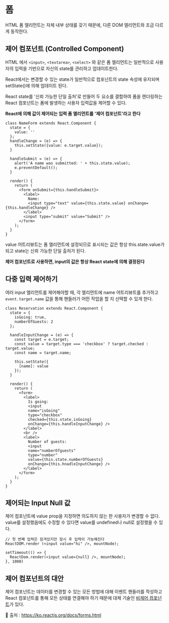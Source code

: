 # 폼

HTML 폼 엘리먼트는 자체 내부 상태를 갖기 때문에, 다른 DOM 엘리먼트와 조금 다르게 동작한다.

## 제어 컴포넌트 (Controlled Component)

HTML 에서 `<input>`, `<textarea>`, `<select>` 와 같은 폼 엘리먼트는 일반적으로 사용자의 입력을 기반으로 자신의 state를 관리하고 업데이트한다.

React에서는 변경할 수 있는 state가 일반적으로 컴포넌트의 state 속성에 유지되며 setState()에 의해 업데이트 된다.

React state를 '신뢰 가능한 단일 출처'로 만들어 두 요소를 결합하여 폼을 렌더링하는 React 컴포넌트는 폼에 발생하는 사용자 입력값을 제어할 수 있다.

**React에 의해 값이 제어되는 입력 폼 엘리먼트를 '제어 컴포넌트'라고 한다**

```JSX
class NameForm extends React.Component {
  state = {
    value: ''
  };
  handleChange = (e) => {
    this.setState({value: e.target.value});
  }

  handleSubmit = (e) => {
    alert('A name was submitted: ' + this.state.value);
    e.preventDefault();
  }

  render() {
    return (
      <form onSubmit={this.handleSubmit}>
        <label>
          Name:
          <input type="text" value={this.state.value} onChange={this.handleChange} />
        </label>
        <input type="submit" value="Submit" />
      </form>
    );
  }
}
```

value 어트리뷰트는 폼 엘리먼트에 설정되므로 표시되는 값은 항상 this.state.value가 되고 state는 신뢰 가능한 단일 출처가 된다.

**제어 컴포넌트로 사용하면, input의 값은 항상 React state에 의해 결정된다**

## 다중 입력 제어하기

여러 input 엘리먼트를 제어해야할 때, 각 엘리먼트에 name 어트리뷰트를 추가하고 `event.target.name` 값을 통해 핸들러가 어떤 작업을 할 지 선택할 수 있게 한다.

```JSX
class Reservation extends React.Component {
  state = {
    isGoing: true,
    numberOfGuests: 2
  };

  handleInputChange = (e) => {
    const target = e.target;
    const value = target.type === 'checkbox' ? target.checked : target.value;
    const name = target.name;

    this.setState({
      [name]: value
    });
  }

  render() {
    return (
      <form>
        <label>
          Is going:
          <input
          name="isGoing"
          type="checkbox"
          checked={this.state.isGoing}
          onChange={this.handleInputChange} />
        </label>
        <br />
        <label>
          Number of guests:
          <input
          name="numberOfguests"
          type="number"
          value={this.state.numberOfGuests}
          onChange={this.hnadleInputChange} />
        </label>
      </form>
    );
  }
}
```

## 제어되는 Input Null 값

제어 컴포넌트에 value prop을 지정하면 의도하지 않는 한 사용자가 변경할 수 없다. value를 설정했음에도 수정할 수 있다면 value를 undefined나 null로 설정했을 수 있다.

```JSX
// 첫 번째 입력은 잠겨있지만 잠시 후 입력이 가능해진다
ReactDOM.render (<input value="hi" />, mountNode);

setTimeout(() => {
  ReactDom.render(<input value={null} />, mountNode);
}, 1000)
```

## 제어 컴포넌트의 대안

제어 컴포넌트는 데이터를 변경할 수 있는 모든 방법에 대해 이벤트 핸들러를 작성하고 React 컴포넌트를 통해 모든 상태를 연결해야 하기 때문에 대체 기술인 [비제어 컴포넌트](https://ko.reactjs.org/docs/uncontrolled-components.html)가 있다.

🎯 출처 : https://ko.reactjs.org/docs/forms.html
